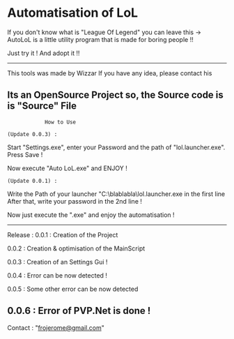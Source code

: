 # Automatisation of LoL

If you don't know what is "League Of Legend" you can leave this ->
AutoLoL is a little utility program that is made for boring people !!

Just try it ! And adopt it !!

--------------------------------------------------------------------------
This tools was made by Wizzar
If you have any idea, please contact his

Its an OpenSource Project so, the Source code is is "Source" File
--------------------------------------------------------------------------



				How to Use 

	(Update 0.0.3) :

Start "Settings.exe", enter your Password and the path of "lol.launcher.exe".
Press Save !

Now execute "Auto LoL.exe" and ENJOY !
	



	(Update 0.0.1) :

Write the Path of your launcher "C:\blablabla\lol.launcher.exe in the first line
After that, write your password in the 2nd line !

Now just execute the ".exe" and enjoy the automatisation !
	



--------------------------------------------------------------------------
Release :
0.0.1 : Creation of the Project

0.0.2 : Creation & optimisation of the MainScript

0.0.3 : Creation of an Settings Gui !

0.0.4 : Error can be now detected !

0.0.5 : Some other error can be now detected

0.0.6 : Error of PVP.Net is done !
--------------------------------------------------------------------------


Contact : "frojerome@gmail.com"
